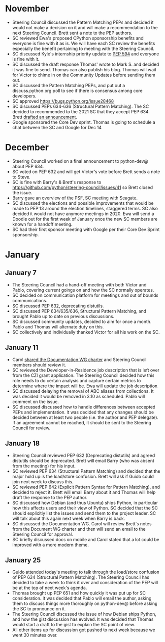 # November

- Steering Council discussed the Pattern Matching PEPs and decided it would
  not make a decision on it and will make a recommendation to the next
  Steering Council. Brett sent a note to the PEP authors.
- SC reviewed Ewa's proposed CPython sponsorship benefits and everyone is
  fine with it as is. We will have each SC review the benefits especially
  the benefit pertaining to meeting with the Steering Council.
- SC discussed Kyle's internship priority update to [PEP
  594](https://www.python.org/dev/peps/pep-0594/) and everyone is fine with
  it.
- SC discussed the draft response Thomas' wrote to Mark S. and decided it
  was fine to send. Thomas can also publish his blog. Thomas will wait for
  Victor to chime in on the Community Updates before sending them out.
- SC discussed the Pattern Matching PEPs, and put out a discuss.python.org
  poll to see if there is consensus among core developers.
- SC approved https://bugs.python.org/issue28468
- SC discussed PEPs 634-636 (Structural Pattern Matching). The SC decided to
  recommended to the 2021 SC that they accept PEP 634. Brett [drafted an
  announcement](https://mail.python.org/archives/list/steering-council@python.org/thread/I745B6GLVRDA42ZI5HMCN3YOQG5ZXEY3/).
- Google sponsored the Core Dev sprint. Thomas is going to schedule a chat
  between the SC and Google for Dec 14

# December
- Steering Council worked on a final announcement to python-dev@ about PEP
  634.
- SC voted on PEP 632 and will get Victor's vote before Brett sends a note
  to Steve.
- SC is fine with Barry's & Brett's response to
  https://github.com/python/steering-council/issues/41 so Brett closed the
  issue.
- Barry gave an overview of the PSF, SC meeting with Seagate.
- SC discussed the elections and possible improvements that would be made to
  PEP 13 around the election timelines, staggered terms. SC also decided it
  would not have anymore meetings in 2020. Ewa will send a Doodle out for
  the first week of January once the new SC members are known for a handoff
  meeting.
- SC had their first sponsor meeting with Google per their Core Dev Sprint
  sponsorship.

# January

## January 7
- The Steering Council had a hand-off meeting with both Victor and Pablo,
  covering current goings on and how the SC normally operates.
- SC decided on communication platform for meetings and out of bounds
  communications.
- SC discussed PEP 632, deprecating distutils.
- SC discussed PEP 634/635/636, Structural Pattern Matching, and brought
  Pablo up to date on previous discussions.
- SC discussed community updates, decided to aim for once a month. Pablo and
  Thomas will alternate duty on this.
- SC collectively and individually thanked Victor for all his work on the
  SC.

## January 11
- Carol [shared the Documentation WG charter](https://docs.google.com/document/d/175bjJA7hKRaqvLjiRXSvUxKgGWGJ5RMuW-jYKUsXm8c/edit#heading=h.4jjd55oa8ox7)
  and Steering Council members should review it.
- SC reviewed the Developer-in-Residence job description that is left over
  from the CZI grant application. The Steering Council decided how this role
  needs to do certain analysis and capture certain metrics to determine
  where the impact will be. Ewa will update the job description.
- SC discussed delaying the removal of ABC aliases from collections. It was
  decided it would be removed in 3.10 as scheduled. Pablo will comment on
  the issue.
- SC discussed discussed how to handle differences between accepted PEPs and
  implementation. It was decided that any changes should be decided between
  at least two people (i.e. the author and PEP delegate). If an agreement
  cannot be reached, it should be sent to the Steering Council for review.

## January 18
- Steering Council reviewed PEP 632 (Deprecating distutils) and agreed
  distutils should be deprecated. Brett will email Barry (who was absent
  from the meeting) for his input.
- SC reviewed PEP 634 (Structural Pattern Matching) and decided that the
  major hold up is the load/store confusion. Brett will ask if Guido could
  join next week to discuss this.
- SC reviewed PEP 642 (Explicit Pattern Syntax for Pattern Matching), and
  decided to reject it. Brett will email Barry about it and Thomas will help
  draft the response to the PEP author.
- SC discussed how Debian (and thus Ubuntu) ships Python, in particular how this affects
  users and their view of Python. SC decided that the SC should explicitly
  list the issues and send them to the project leader. SC will talk about
  this again next week when Barry is back.
- SC discussed the Documentation WG. Carol will review Brett's notes from
  the Document WG charter and then will send an email to the Steering
  Council for approval.
- SC briefly discussed docs on mobile and Carol stated that a lot could be
  improved with a more modern theme.

## January 25
- Guido attended today's meeting to talk through the load/store confusion of
  PEP 634 (Structural Pattern Matching). The Steering Council has decided to
  take a week to think it over and consideration of the PEP will be at the
  top of next week's agenda.
- Thomas brought up PEP 651 and how quickly it was put up for SC consideration. It
  was decided that Pablo will email the author, asking them to discuss
  things more thoroughly on python-dev@ before asking the SC to pronounce on
  it.
- The Steering Council discussed the issue of how Debian ships Python, and
  how the gist discussion has evolved. It was decided that Thomas would
  start a draft to the gist to explain the SC point of view.
- All other items up for discussion got pushed to next week because we went
  30 minutes over.

